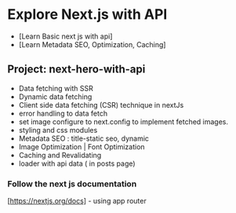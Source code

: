 # Explore Next.js with API
- [Learn Basic next js with api]
- [Learn Metadata SEO, Optimization, Caching]


## Project: next-hero-with-api
- Data fetching with SSR
- Dynamic data fetching
- Client side data fetching (CSR) technique in nextJs
- error handling to data fetch
- set image configure to next.config to implement fetched images.
- styling and css modules
- Metadata SEO :  title-static seo, dynamic 
- Image Optimization | Font Optimization
- Caching and Revalidating
- loader with api data ( in posts page)



### Follow the next js documentation
[https://nextjs.org/docs] - using app router